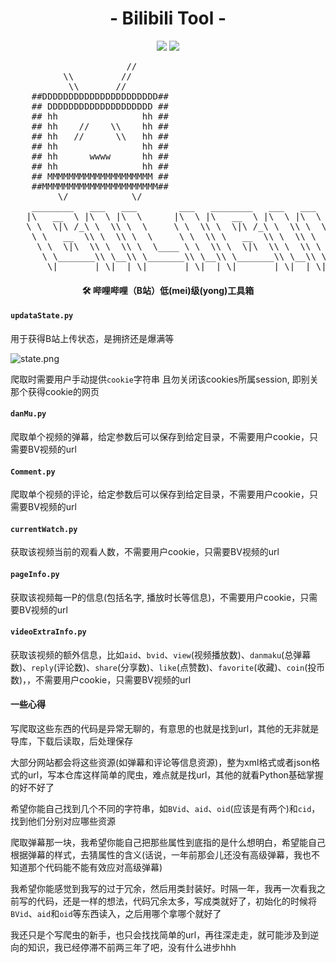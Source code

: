 <h1 align="center">- Bilibili Tool -</h1>

<p align="center">
<img src="https://img.shields.io/badge/version-V0.2-green.svg?longCache=true&style=for-the-badge">
<img src="https://img.shields.io/badge/license-GPL%20(%3E%3D%202)-blue.svg?longCache=true&style=for-the-badge">
</p>



<p align="center">
<pre>
                      //
          \\         //
           \\       //
    ##DDDDDDDDDDDDDDDDDDDDDD##
    ## DDDDDDDDDDDDDDDDDDDD ##
    ## hh                hh ##
    ## hh    //    \\    hh ##
    ## hh   //      \\   hh ##
    ## hh                hh ##
    ## hh      wwww      hh ##
    ## hh                hh ##
    ## MMMMMMMMMMMMMMMMMMMM ##
    ##MMMMMMMMMMMMMMMMMMMMMM##
         \/            \/
    ________   ___   ___        ___   ________   ___   ___        ___
   |\   __  \ |\  \ |\  \      |\  \ |\   __  \ |\  \ |\  \      |\  \
   \ \  \|\ /_\ \  \\ \  \     \ \  \\ \  \|\ /_\ \  \\ \  \     \ \  \
    \ \   __  \\ \  \\ \  \     \ \  \\ \   __  \\ \  \\ \  \     \ \  \
     \ \  \|\  \\ \  \\ \  \____ \ \  \\ \  \|\  \\ \  \\ \  \____ \ \  \
      \ \_______\\ \__\\ \_______\\ \__\\ \_______\\ \__\\ \_______\\ \__\
       \|_______| \|__| \|_______| \|__| \|_______| \|__| \|_______| \|__|
</pre>
</p>



<h4 align="center">🛠️ 哔哩哔哩（B站）低(mei)级(yong)工具箱</h4>





#### `updataState.py`

用于获得B站上传状态，是拥挤还是爆满等

![state.png](./src/state.png)

爬取时需要用户手动提供`cookie`字符串
且勿关闭该cookies所属session, 即别关那个获得cookie的网页



#### `danMu.py`
爬取单个视频的弹幕，给定参数后可以保存到给定目录，不需要用户cookie，只需要BV视频的url


#### `Comment.py`
爬取单个视频的评论，给定参数后可以保存到给定目录，不需要用户cookie，只需要BV视频的url


#### `currentWatch.py`
获取该视频当前的观看人数，不需要用户cookie，只需要BV视频的url


#### `pageInfo.py`
获取该视频每一P的信息(包括名字, 播放时长等信息)，不需要用户cookie，只需要BV视频的url


#### `videoExtraInfo.py`
获取该视频的额外信息，比如`aid`、`bvid`、`view`(视频播放数)、`danmaku`(总弹幕数)、`reply`(评论数)、`share`(分享数)、`like`(点赞数)、`favorite`(收藏)、`coin`(投币数)，，不需要用户cookie，只需要BV视频的url


#### 一些心得
写爬取这些东西的代码是异常无聊的，有意思的也就是找到url，其他的无非就是导库，下载后读取，后处理保存

大部分网站都会将这些资源(如弹幕和评论等信息资源)，整为xml格式或者json格式的url，写本仓库这样简单的爬虫，难点就是找url，其他的就看Python基础掌握的好不好了

希望你能自己找到几个不同的字符串，如`BVid`、`aid`、`oid`(应该是有两个)和`cid`，找到他们分别对应哪些资源

爬取弹幕那一块，我希望你能自己把那些属性到底指的是什么想明白，希望能自己根据弹幕的样式，去猜属性的含义(话说，一年前那会儿还没有高级弹幕，我也不知道那个代码能不能有效应对高级弹幕)

我希望你能感觉到我写的过于冗余，然后用类封装好。时隔一年，我再一次看我之前写的代码，还是一样的想法，代码冗余太多，写成类就好了，初始化的时候将`BVid`、`aid`和`oid`等东西读入，之后用哪个拿哪个就好了

我还只是个写爬虫的新手，也只会找找简单的url，再往深走走，就可能涉及到逆向的知识，我已经停滞不前两三年了吧，没有什么进步hhh





